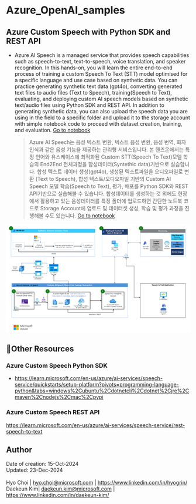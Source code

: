 # Azure_OpenAI_samples
## Azure Custom Speech with Python SDK and REST API<br>
- Azure AI Speech is a managed service that provides speech capabilities such as speech-to-text, text-to-speech, voice translation, and speaker recognition. In this hands-on, you will learn the entire end-to-end process of training a custom Speech To Text (STT) model optimised for a specific language and use case based on synthetic data. You can practice generating synthetic text data (gpt4o), converting generated text files to audio files (Text to Speech), training(Speech to Text), evaluating, and deploying custom AI speech models based on synthetic text/audio files using Python SDK and REST API. In addition to generating synthetic data, you can also upload the speech data you are using in the field to a specific folder and upload it to the storage account with simple notebook code to proceed with dataset creation, training, and evaluation. <a href="https://github.com/hyogrin/Azure_OpenAI_samples/blob/main/Azure%20Custom%20Speech/0_text_data_generation.ipynb">Go to notebook</a>
    > Azure AI Speech는 음성 텍스트 변환, 텍스트 음성 변환, 음성 번역, 화자 인식과 같은 음성 기능을 제공하는 관리형 서비스입니다. 본 핸즈온에서는 특정 언어와 유스케이스에 최적화된 Custom STT(Speech To Text)모델 학습의 End2End 전체과정을 합성데이터(Syntethic data)기반으로 실습합니다. 합성 텍스트 데이터 생성(gpt4o), 생성된 텍스트파일을 오디오파일로 변환 (Text to Speech), 합성 텍스트/오디오파일 기반의 Custom AI Speech 모델 학습(Speech to Text), 평가, 배포를 Python SDK와 REST API기반으로 실습해볼 수 있습니다. 합성데이터를 생성하는 것 외에도 현장에서 활용하고 있는 음성데이터를 특정 폴더에 업로드하면 간단한 노트북 코드로 Storage Account에 업로드 및 데이터셋 생성, 학습 및 평가 과정을 진행해볼 수도 있습니다. 
 <a href="https://github.com/hyogrin/Azure_OpenAI_samples/blob/main/Azure%20Custom%20Speech/0_text_data_generation.ipynb">Go to notebook</a>


![alt text](images/Custom-STT-architecture_1203.png)
## 🥇Other Resources

### Azure Custom Speech Python SDK
- https://learn.microsoft.com/en-us/azure/ai-services/speech-service/quickstarts/setup-platform?pivots=programming-language-python&tabs=windows%2Cubuntu%2Cdotnetcli%2Cdotnet%2Cjre%2Cmaven%2Cnodejs%2Cmac%2Cpypi

### Azure Custom Speech REST API
https://learn.microsoft.com/en-us/azure/ai-services/speech-service/rest-speech-to-text 

## Author
Date of creation: 15-Oct-2024<br>
Updated: 23-Dec-2024<br>
<br>
Hyo Choi | hyo.choi@microsoft.com | https://www.linkedin.com/in/hyogrin/<br>
Daekeun Kim| daekeun.kim@microsoft.com | https://www.linkedin.com/in/daekeun-kim/